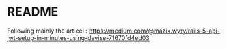 # README

Following mainly the articel : https://medium.com/@mazik.wyry/rails-5-api-jwt-setup-in-minutes-using-devise-71670fd4ed03